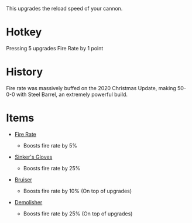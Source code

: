 This upgrades the reload speed of your cannon.

# Hotkey 
Pressing 5 upgrades Fire Rate by 1 point

# History 
Fire rate was massively buffed on the 2020 Christmas Update, making 50-0-0 with Steel Barrel, an extremely powerful build.

# Items 
 + [Fire Rate](/items/stats/firerate.md) 
    + Boosts fire rate by 5%

 + [Sinker's Gloves](/items/cannon/sinkersgloves.md) 
    + Boosts fire rate by 25%

 + [Bruiser](/items/cannon/hybrid/bruiser.md) 
    + Boosts fire rate by 10% (On top of upgrades)

 + [Demolisher](/items/cannon/hybrid/demolisher.md) 
    + Boosts fire rate by 25% (On top of upgrades)